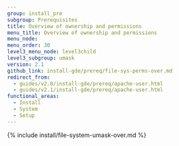 ```yaml
---
group: install_pre
subgroup: Prerequisites
title: Overview of ownership and permissions
menu_title: Overview of ownership and permissions
menu_node:
menu_order: 30
level3_menu_node: level3child
level3_subgroup: umask
version: 2.1
github_link: install-gde/prereq/file-sys-perms-over.md
redirect_from:
  - guides/v2.0/install-gde/prereq/apache-user.html
  - guides/v2.1/install-gde/prereq/apache-user.html
functional_areas:
  - Install
  - System
  - Setup
---
```


{% include install/file-system-umask-over.md %}
